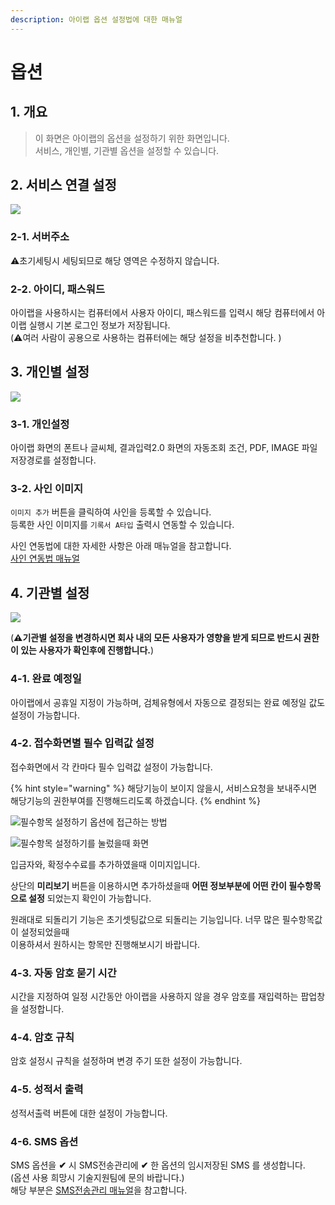 ```yaml
---
description: 아이랩 옵션 설정법에 대한 매뉴얼
---
```


# 옵션

## 1. 개요

> 이 화면은 아이랩의 옵션을 설정하기 위한 화면입니다.  
> 서비스, 개인별, 기관별 옵션을 설정할 수 있습니다.

## 2. 서비스 연결 설정

![](../.gitbook/assets/000-_.png)

### 2-1. 서버주소

⚠️초기세팅시 세팅되므로 해당 영역은 수정하지 않습니다.

### 2-2. 아이디, 패스워드

아이랩을 사용하시는 컴퓨터에서 사용자 아이디, 패스워드를 입력시 해당 컴퓨터에서 아이랩 실행시 기본 로그인 정보가 저장됩니다.  
\(⚠️여러 사람이 공용으로 사용하는 컴퓨터에는 해당 설정을 비추천합니다. \)

## 3. 개인별 설정

![](../.gitbook/assets/001-_-_.png)

### 3-1. 개인설정

아이랩 화면의 폰트나 글씨체, 결과입력2.0 화면의 자동조회 조건, PDF, IMAGE 파일 저장경로를 설정합니다.

### 3-2. 사인 이미지

`이미지 추가` 버튼을 클릭하여 사인을 등록할 수 있습니다.  
등록한 사인 이미지를 `기록서 A타입` 출력시 연동할 수 있습니다.

사인 연동법에 대한 자세한 사항은 아래 매뉴얼을 참고합니다.  
[사인 연동법 매뉴얼](../faq/a.md)

## 4. 기관별 설정

![](../.gitbook/assets/002-_-_.png)

\(**⚠️기관별 설정을 변경하시면 회사 내의 모든 사용자가 영향을 받게 되므로 반드시 권한이 있는 사용자가 확인후에 진행합니다.**\)

### 4-1. 완료 예정일

아이랩에서 공휴일 지정이 가능하며, 검체유형에서 자동으로 결정되는 완료 예정일 값도 설정이 가능합니다.

### 4-2. 접수화면별 필수 입력값 설정

접수화면에서 각 칸마다 필수 입력값 설정이 가능합니다.

{% hint style="warning" %}
해당기능이 보이지 않을시, 서비스요청을 보내주시면 해당기능의 권한부여를 진행해드리도록 하겠습니다.
{% endhint %}

![&#xD544;&#xC218;&#xD56D;&#xBAA9; &#xC124;&#xC815;&#xD558;&#xAE30; &#xC635;&#xC158;&#xC5D0; &#xC811;&#xADFC;&#xD558;&#xB294; &#xBC29;&#xBC95;](../.gitbook/assets/14%20%284%29.png)

![&#xD544;&#xC218;&#xD56D;&#xBAA9; &#xC124;&#xC815;&#xD558;&#xAE30;&#xB97C; &#xB20C;&#xB800;&#xC744;&#xB54C; &#xD654;&#xBA74;](../.gitbook/assets/10%20%284%29.png)

입금자와, 확정수수료를 추가하였을때 이미지입니다.   
  
상단의 **미리보기** 버튼을 이용하시면 추가하셨을때 **어떤 정보부분에 어떤 칸이 필수항목으로 설정** 되었는지 확인이 가능합니다.

원래대로 되돌리기 기능은 초기셋팅값으로 되돌리는 기능입니다. 너무 많은 필수항목값이 설정되었을때  
이용하셔서 원하시는 항목만 진행해보시기 바랍니다.

### 4-3. 자동 암호 묻기 시간

시간을 지정하여 일정 시간동안 아이랩을 사용하지 않을 경우 암호를 재입력하는 팝업창을 설정합니다.

### 4-4. 암호 규칙

암호 설정시 규칙을 설정하며 변경 주기 또한 설정이 가능합니다.

### 4-5. 성적서 출력

성적서출력 버튼에 대한 설정이 가능합니다.

### 4-6. SMS 옵션

SMS 옵션을 **✔** 시 SMS전송관리에 **✔** 한 옵션의 임시저장된 SMS 를 생성합니다.  
\(옵션 사용 희망시 기술지원팀에 문의 바랍니다.\)  
해당 부분은 [SMS전송관리 매뉴얼](../03/1101.md)을 참고합니다.

